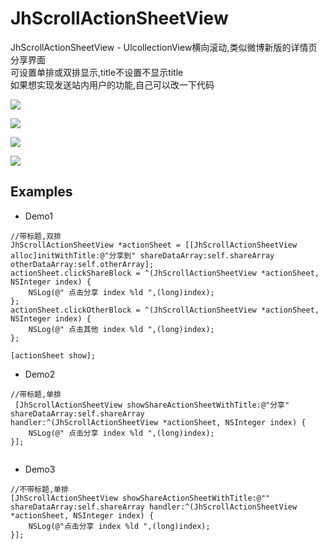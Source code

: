 # JhScrollActionSheetView
JhScrollActionSheetView - UIcollectionView横向滚动,类似微博新版的详情页分享界面 <br> 
可设置单排或双排显示,title不设置不显示title <br> 
如果想实现发送站内用户的功能,自己可以改一下代码


![](https://raw.githubusercontent.com/iotjin/JhScrollActionSheetView/master/JhScrollActionSheetView/screenshots/0.gif)  

![](https://raw.githubusercontent.com/iotjin/JhScrollActionSheetView/master/JhScrollActionSheetView/screenshots/1.png)  <br>

![](https://raw.githubusercontent.com/iotjin/JhScrollActionSheetView/master/JhScrollActionSheetView/screenshots/2.png)  <br> 

![](https://raw.githubusercontent.com/iotjin/JhScrollActionSheetView/master/JhScrollActionSheetView/screenshots/3.png)  <br> 

## Examples



* Demo1
```objc
//带标题,双排
JhScrollActionSheetView *actionSheet = [[JhScrollActionSheetView alloc]initWithTitle:@"分享到" shareDataArray:self.shareArray otherDataArray:self.otherArray];
actionSheet.clickShareBlock = ^(JhScrollActionSheetView *actionSheet, NSInteger index) {
    NSLog(@" 点击分享 index %ld ",(long)index);
};
actionSheet.clickOtherBlock = ^(JhScrollActionSheetView *actionSheet, NSInteger index) {
    NSLog(@" 点击其他 index %ld ",(long)index);
};

[actionSheet show];
```

* Demo2
```objc
//带标题,单排
 [JhScrollActionSheetView showShareActionSheetWithTitle:@"分享" shareDataArray:self.shareArray                            handler:^(JhScrollActionSheetView *actionSheet, NSInteger index) {
    NSLog(@" 点击分享 index %ld ",(long)index);                 
}]; 
    
```

* Demo3
```objc
//不带标题,单排  
[JhScrollActionSheetView showShareActionSheetWithTitle:@"" shareDataArray:self.shareArray handler:^(JhScrollActionSheetView *actionSheet, NSInteger index) {
    NSLog(@"点击分享 index %ld ",(long)index);
}];

```
